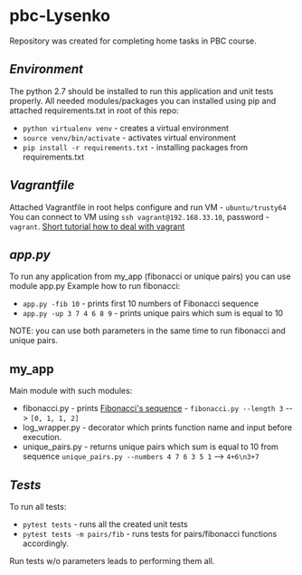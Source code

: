 # pbc-Lysenko
Repository was created for completing home tasks in PBC course.

## *Environment*

The python 2.7 should be installed to run this application and unit tests properly.
All needed modules/packages you can installed using pip and attached requirements.txt in root of this repo:
* `python virtualenv venv` - creates a virtual environment
* `source venv/bin/activate` - activates virtual environment
* `pip install -r requirements.txt` - installing packages from requirements.txt


## *Vagrantfile*
Attached Vagrantfile in root helps configure and run VM - `ubuntu/trusty64`
You can connect to VM using `ssh vagrant@192.168.33.10`, password - `vagrant`. 
[Short tutorial how to deal with vagrant](https://www.sitepoint.com/getting-started-vagrant-windows/)


## *app.py*
To run any application from my_app (fibonacci or unique pairs) you can use module app.py
Example how to run fibonacci:
* `app.py -fib 10` - prints first 10 numbers of Fibonacci sequence
* `app.py -up 3 7 4 6 8 9` - prints unique pairs which sum is equal to 10  

NOTE: you can use both parameters in the same time to run fibonacci and unique pairs. 


## my_app
Main module with such modules:
* fibonacci.py - prints [Fibonacci's sequence](https://en.wikipedia.org/wiki/Fibonacci_number) - `fibonacci.py --length 3` --> `[0, 1, 1, 2]`
* log_wrapper.py - decorator which prints function name and input before execution.
* unique_pairs.py - returns unique pairs which sum is equal to 10 from sequence `unique_pairs.py --numbers 4 7 6 3 5 1` --> `4+6\n3+7`


## *Tests*

To run all tests:
* `pytest tests` - runs all the created unit tests
* `pytest tests -m pairs/fib` - runs tests for pairs/fibonacci functions accordingly.

Run tests w/o parameters leads to performing them all.


